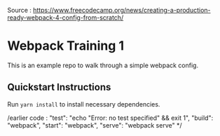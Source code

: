 Source : https://www.freecodecamp.org/news/creating-a-production-ready-webpack-4-config-from-scratch/

# Webpack Training 1

This is an example repo to walk through a simple webpack config.

## Quickstart Instructions

Run `yarn install` to install necessary dependencies.


/earlier code :
    "test": "echo \"Error: no test specified\" && exit 1",
    "build": "webpack",
    "start": "webpack",
    "serve": "webpack serve"
    */
